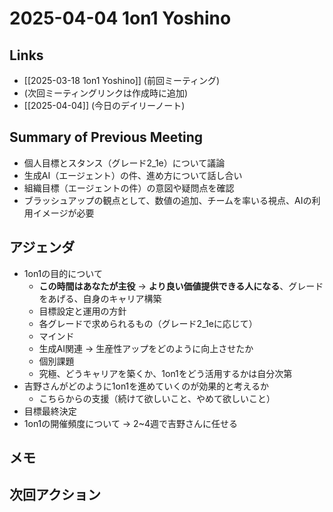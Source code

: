 # 2025-04-04 1on1 Yoshino

## Links

- [[2025-03-18 1on1 Yoshino]] (前回ミーティング)
- (次回ミーティングリンクは作成時に追加)
- [[2025-04-04]] (今日のデイリーノート)

## Summary of Previous Meeting

- 個人目標とスタンス（グレード2_1e）について議論
- 生成AI（エージェント）の件、進め方について話し合い
- 組織目標（エージェントの件）の意図や疑問点を確認
- ブラッシュアップの観点として、数値の追加、チームを率いる視点、AIの利用イメージが必要

## アジェンダ

- 1on1の目的について
  - **この時間はあなたが主役** -> **より良い価値提供できる人になる**、グレードをあげる、自身のキャリア構築
  - 目標設定と運用の方針
  - 各グレードで求められるもの（グレード2_1eに応じて）
  - マインド
  - 生成AI関連 -> 生産性アップをどのように向上させたか
  - 個別課題
  - 究極、どうキャリアを築くか、1on1をどう活用するかは自分次第
- 吉野さんがどのように1on1を進めていくのが効果的と考えるか
  - こちらからの支援（続けて欲しいこと、やめて欲しいこと）
- 目標最終決定
- 1on1の開催頻度について -> 2~4週で吉野さんに任せる

## メモ

## 次回アクション